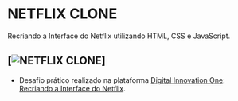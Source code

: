 # NETFLIX CLONE
Recriando a Interface do Netflix utilizando HTML, CSS e JavaScript.

[![NETFLIX CLONE](https://i.imgur.com/QwNjA7a.jpg "NETFLIX CLONE")]
------------

- Desafio prático realizado na plataforma [Digital Innovation One](https://web.digitalinnovation.one/home "Digital Innovation One"): [Recriando a Interface do Netflix](https://web.digitalinnovation.one/lab/recriando-a-interface-do-netflix/learning/2069ecdf-36d6-4ad7-87fd-dab5632e722e "Recriando a Interface do Netflix").
